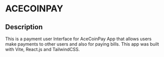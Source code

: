 # ACECOINPAY

## Description

This is a payment user Interface for AceCoinPay App that allows users make payments to other users and also for paying bills. This app was built with Vite, React.js and TailwindCSS.
